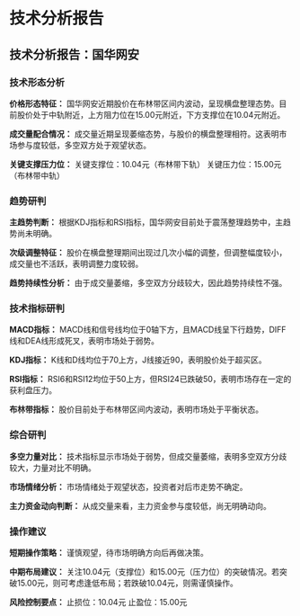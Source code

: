 # 技术分析报告

## 技术分析报告：国华网安

### 技术形态分析

**价格形态特征：**
国华网安近期股价在布林带区间内波动，呈现横盘整理态势。目前股价处于中轨附近，上方阻力位在15.00元附近，下方支撑位在10.04元附近。

**成交量配合情况：**
成交量近期呈现萎缩态势，与股价的横盘整理相符。这表明市场参与度较低，多空双方处于观望状态。

**关键支撑压力位：**
关键支撑位：10.04元（布林带下轨）
关键压力位：15.00元（布林带中轨）

### 趋势研判

**主趋势判断：**
根据KDJ指标和RSI指标，国华网安目前处于震荡整理趋势中，主趋势尚未明确。

**次级调整特征：**
股价在横盘整理期间出现过几次小幅的调整，但调整幅度较小，成交量也不活跃，表明调整力度较弱。

**趋势持续性分析：**
由于成交量萎缩，多空双方分歧较大，因此趋势持续性不强。

### 技术指标研判

**MACD指标：**
MACD线和信号线均位于0轴下方，且MACD线呈下行趋势，DIFF线和DEA线形成死叉，表明市场处于弱势。

**KDJ指标：**
K线和D线均位于70上方，J线接近90，表明股价处于超买区。

**RSI指标：**
RSI6和RSI12均位于50上方，但RSI24已跌破50，表明市场存在一定的获利盘压力。

**布林带指标：**
股价目前处于布林带区间内波动，表明市场处于平衡状态。

### 综合研判

**多空力量对比：**
技术指标显示市场处于弱势，但成交量萎缩，表明多空双方分歧较大，力量对比不明确。

**市场情绪分析：**
市场情绪处于观望状态，投资者对后市走势不确定。

**主力资金动向判断：**
从成交量来看，主力资金参与度较低，尚无明确动向。

### 操作建议

**短期操作策略：**
谨慎观望，待市场明确方向后再做决策。

**中期布局建议：**
关注10.04元（支撑位）和15.00元（压力位）的突破情况。若突破15.00元，则可考虑逢低布局；若跌破10.04元，则需谨慎操作。

**风险控制要点：**
止损位：10.04元
止盈位：15.00元